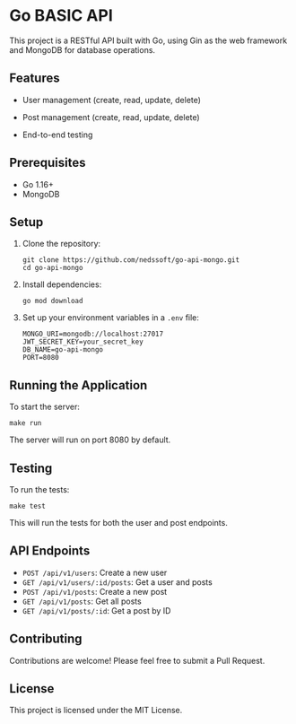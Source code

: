 # Go BASIC API

This project is a RESTful API built with Go, using Gin as the web framework and MongoDB for database operations.


## Features

- User management (create, read, update, delete)
- Post management (create, read, update, delete)

- End-to-end testing

## Prerequisites

- Go 1.16+
- MongoDB

## Setup

1. Clone the repository:
   ```
   git clone https://github.com/nedssoft/go-api-mongo.git
   cd go-api-mongo
   ```

2. Install dependencies:
   ```
   go mod download
   ```

3. Set up your environment variables in a `.env` file:
   ```
   MONGO_URI=mongodb://localhost:27017
   JWT_SECRET_KEY=your_secret_key
   DB_NAME=go-api-mongo
   PORT=8080
   ```


## Running the Application

To start the server:
```
make run
```

The server will run on port 8080 by default.

## Testing

To run the tests:
```
make test
```

This will run the tests for both the user and post endpoints.


## API Endpoints

- `POST /api/v1/users`: Create a new user
- `GET /api/v1/users/:id/posts`: Get a user and posts
- `POST /api/v1/posts`: Create a new post
- `GET /api/v1/posts`: Get all posts
- `GET /api/v1/posts/:id`: Get a post by ID

## Contributing

Contributions are welcome! Please feel free to submit a Pull Request.

## License

This project is licensed under the MIT License.
